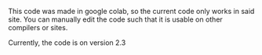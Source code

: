 This code was made in google colab, so the current code only works in said site.
You can manually edit the code such that it is usable on other compilers or sites.

Currently, the code is on version 2.3
